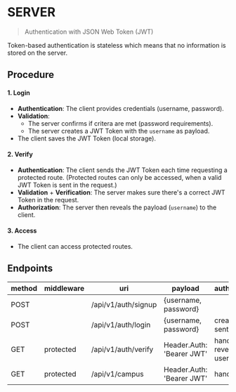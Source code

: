 # SERVER

> Authentication with JSON Web Token (JWT)

Token-based authentication is stateless which means that no information is stored on the server.

## Procedure

#### 1. Login

- **Authentication**: The client provides credentials (username, password).
- **Validation**:
  - The server confirms if critera are met (password requirements).
  - The server creates a JWT Token with the `username` as payload.
- The client saves the JWT Token (local storage).

#### 2. Verify

- **Authentication**: The client sends the JWT Token each time requesting a protected route. (Protected routes can only be accessed, when a valid JWT Token is sent in the request.)
- **Validation** + **Verification**: The server makes sure there's a correct JWT Token in the request.
- **Authorization**: The server then reveals the payload (`username`) to the client.

#### 3. Access

- The client can access protected routes.

## Endpoints

| method | middleware | uri                 | payload                   | authentication              |
| ------ | ---------- | ------------------- | ------------------------- | --------------------------- |
| POST   |            | /api/v1/auth/signup | {username, password}      |                             |
| POST   |            | /api/v1/auth/login  | {username, password}      | create JWT, sent username   |
| GET    | protected  | /api/v1/auth/verify | Header.Auth: 'Bearer JWT' | handle JWT, reveal username |
| GET    | protected  | /api/v1/campus      | Header.Auth: 'Bearer JWT' | handle JWT                  |
